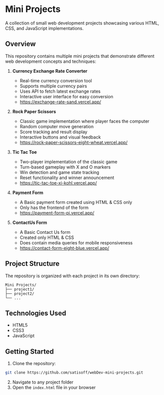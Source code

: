 # Mini Projects

A collection of small web development projects showcasing various HTML, CSS, and JavaScript implementations.

## Overview

This repository contains multiple mini projects that demonstrate different web development concepts and techniques:

1. **Currency Exchange Rate Converter**

    - Real-time currency conversion tool
    - Supports multiple currency pairs
    - Uses API to fetch latest exchange rates
    - Interactive user interface for easy conversion
    - https://exchange-rate-sand.vercel.app/

2. **Rock Paper Scissors**

    - Classic game implementation where player faces the computer
    - Random computer move generation
    - Score tracking and result display
    - Interactive buttons and visual feedback
    - https://rock-paper-scissors-eight-wheat.vercel.app/

3. **Tic Tac Toe**
    - Two-player implementation of the classic game
    - Turn-based gameplay with X and O markers
    - Win detection and game state tracking
    - Reset functionality and winner announcement
    - https://tic-tac-toe-xi-kohl.vercel.app/

4. **Payment Form**
   - A Basic payment form created using HTML & CSS only
   - Only has the frontend of the form
   - https://payment-form-pi.vercel.app/

5. **ContactUs Form**
   - A Basic Contact Us form
   - Created only HTML & CSS
   - Does contain media queries for mobile responsiveness
   - https://contact-form-eight-blue.vercel.app/

## Project Structure

The repository is organized with each project in its own directory:

```
Mini Projects/
├── project1/
├── project2/
└── ...
```

## Technologies Used

-   HTML5
-   CSS3
-   JavaScript

## Getting Started

1. Clone the repository:

```bash
git clone https://github.com/satisoff/webDev-mini-projects.git
```

2. Navigate to any project folder
3. Open the `index.html` file in your browser
